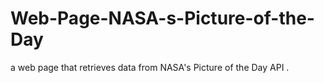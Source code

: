 # Web-Page-NASA-s-Picture-of-the-Day
a web page that retrieves data from NASA's Picture of the Day API .
